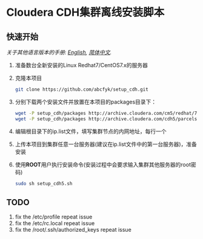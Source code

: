 # Cloudera CDH集群离线安装脚本

## 快速开始
*关于其他语言版本的手册: [English](README-en.md), [简体中文](README.md).*

1. 准备数台全新安装的Linux Redhat7/CentOS7.x的服务器

2. 克隆本项目
    ```bash
    git clone https://github.com/abcfyk/setup_cdh.git
    ```
3. 分别下载两个安装文件并放置在本项目的packages目录下：
    ```bash
    wget -P setup_cdh/packages http://archive.cloudera.com/cm5/redhat/7/x86_64/cm/5.15.1/RPMS/x86_64/cloudera-manager-daemons-5.15.1-1.cm5151.p0.3.el7.x86_64.rpm
    wget -P setup_cdh/packages http://archive.cloudera.com/cdh5/parcels/latest/CDH-5.15.1-1.cdh5.15.1.p0.4-el7.parcel 
    ```
4. 编辑根目录下的ip.list文件，填写集群节点的内网地址，每行一个
5. 上传本项目到集群任意一台服务器(建议在ip.list文件中的第一台服务器)，准备安装
6. 使用**ROOT**用户执行安装命令(安装过程中会要求输入集群其他服务器的root密码)
    ```bash
    sudo sh setup_cdh5.sh
    ```


## TODO
1. fix the /etc/profile repeat issue
2. fix the /etc/rc.local repeat issue
3. fix the /root/.ssh/authorized_keys repeat issue